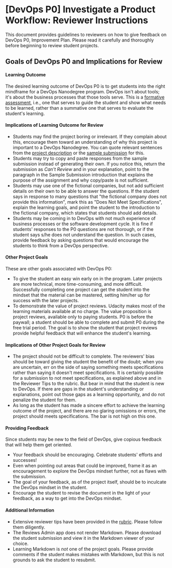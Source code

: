 # [DevOps P0] Investigate a Product Workflow: Reviewer Instructions

This document provides guidelines to reviewers on how to give feedback on DevOps P0, Improvement Plan. Please read it carefully and thoroughly before beginning to review student projects.

## Goals of DevOps P0 and Implications for Review

#### Learning Outcome

The desired learning outcome of DevOps P0 is to get students into the right mindframe for a DevOps Nanodegree program. DevOps isn't about tools; it's about the business processes that those tools serve. This is a [formative assessment](http://www.scholastic.com/teachers/article/what-are-formative-assessments-and-why-should-we-use-them), i.e., one that serves to guide the student and show what needs to be learned, rather than a summative one that serves to evaluate the student's learning. 

#### Implications of Learning Outcome for Review

* Students may find the project boring or irrelevant. If they complain about this, encourage them toward an understanding of why this project is important to a DevOps Nanodegree. You can quote relevant sentences from the [project description](P0_Project_Description.md) or the [sample submission](P0_Sample_Submission.md) for this.
* Students may try to copy and paste responses from the sample submission instead of generating their own. If you notice this, return the submission as *Can't Review* and in your explanation, point to the paragraph in the Sample Submission introduction that explains the purpose of the assignment and why copy/paste is not sufficient. 
* Students may use one of the fictional companies, but not add sufficient details on their own to be able to answer the questions. If the student says in response to many questions that "the fictional company does not provide this information", mark this as "Does Not Meet Specifications", explain the learning goals, and point the student to the introduction to the fictional company, which states that students should add details. 
* Students may be coming in to DevOps with not much experience of business processes or the software development cycle. It is fine if students' responses to the P0 questions are not thorough, or if the student says s/he does not understand the question. In such cases, provide feedback by asking questions that would encourage the students to think from a DevOps perspective. 

#### Other Project Goals

These are other goals associated with DevOps P0:

* To give the student an easy win early on in the program. Later projects are more technical, more time-consuming, and more difficult. Successfully completing one project can get the student into the mindset that the material can be mastered, setting him/her up for success with the later projects.
* To demonstrate the value of project reviews. Udacity makes most of the learning materials available at no charge. The value proposition is project reviews, available only to paying students. P0 is before the paywall; a student should be able to complete and submit P0 during the free trial period. The goal is to show the student that project reviews provide helpful feedback that will enhance the student's learning. 

#### Implications of Other Project Goals for Review

* The project should not be difficult to complete. The reviewers' bias should be toward giving the student the benefit of the doubt; when you are uncertain, err on the side of saying something meets specifications rather than saying it doesn't meet specifications. It is certainly possible for a submission to not meet specifications, as explained above and in the Reviewer Tips to the rubric. But bear in mind that the student is new to DevOps. If there are gaps in the student's understanding or explanations, point out those gaps as a learning opportunity, and do not penalize the student for them. 
* As long as the student has made a sincere effort to achieve the learning outcome of the project, and there are no glaring omissions or errors, the project should meets specifications. The bar is not high on this one. 

#### Providing Feedback
Since students may be new to the field of DevOps, give copious feedback that will help them get oriented.

* Your feedback should be encouraging. Celebrate students' efforts and successes! 
* Even when pointing out areas that could be improved, frame it as an encouragement to explore the DevOps mindset further, not as flaws with the submission. 
* The goal of your feedback, as of the project itself, should be to inculcate the DevOps mindset in the student. 
* Encourage the student to revise the document in the light of your feedback, as a way to get into the DevOps mindset.

#### Additional Information

* Extensive reviewer tips have been provided in the [rubric](https://review.udacity.com/#!/projects/7709298823/rubric). Please follow them diligently. 
* The Reviews Admin app does not render Markdown. Please download the student submission and view it in the Markdown viewer of your choice. 
* Learning Markdown is *not* one of the project goals. Please provide comments if the student makes mistakes with Markdown, but this is not grounds to ask the student to resubmit.
